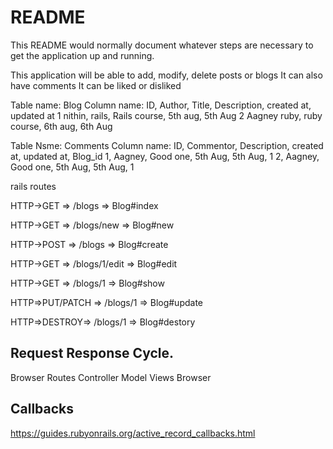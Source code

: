 # README

This README would normally document whatever steps are necessary to get the
application up and running.

This application will be able to add, modify, delete posts or blogs
It can also have comments
It can be liked or disliked

Table name: Blog
Column name: ID, Author, Title, Description, created at, updated at
              1    nithin,  rails, Rails course, 5th aug,   5th Aug
              2    Aagney   ruby,  ruby course,   6th aug,   6th Aug

Table Nsme: Comments
Column name: ID, Commentor, Description, created at, updated at, Blog_id
              1,  Aagney,     Good one,   5th Aug,    5th Aug,    1
              2,  Aagney,     Good one,   5th Aug,    5th Aug,    1


rails routes

HTTP->GET => /blogs => Blog#index

HTTP->GET => /blogs/new => Blog#new

HTTP->POST => /blogs => Blog#create

HTTP->GET => /blogs/1/edit => Blog#edit

HTTP->GET => /blogs/1 => Blog#show

HTTP=>PUT/PATCH => /blogs/1 => Blog#update

HTTP=>DESTROY=> /blogs/1 => Blog#destory

Request Response Cycle.
-----------------------

Browser
Routes
Controller
Model
Views
Browser

Callbacks
---------
https://guides.rubyonrails.org/active_record_callbacks.html
